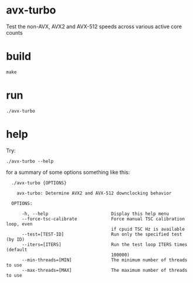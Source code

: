 # avx-turbo

Test the non-AVX, AVX2 and AVX-512 speeds across various active core counts

# build

    make
    
# run

    ./avx-turbo

# help

Try:

    ./avx-turbo --help
    
for a summary of some options something like this:

```
  ./avx-turbo {OPTIONS}

    avx-turbo: Determine AVX2 and AVX-512 downclocking behavior

  OPTIONS:

      -h, --help                        Display this help menu
      --force-tsc-calibrate             Force manual TSC calibration loop, even
                                        if cpuid TSC Hz is available
      --test=[TEST-ID]                  Run only the specified test (by ID)
      --iters=[ITERS]                   Run the test loop ITERS times (default
                                        100000)
      --min-threads=[MIN]               The minimum number of threads to use
      --max-threads=[MAX]               The maximum number of threads to use

```
